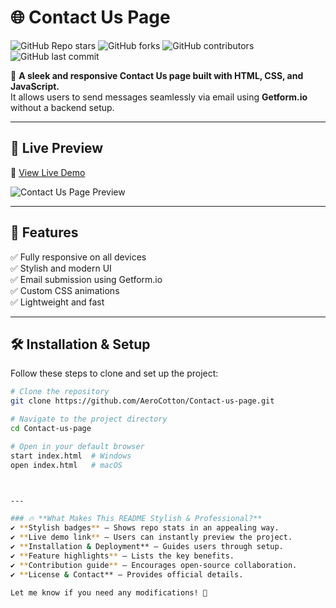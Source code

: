 # 🌐 Contact Us Page

![GitHub Repo stars](https://img.shields.io/github/stars/AeroCotton/Contact-us-page?style=for-the-badge)
![GitHub forks](https://img.shields.io/github/forks/AeroCotton/Contact-us-page?style=for-the-badge)
![GitHub contributors](https://img.shields.io/github/contributors/AeroCotton/Contact-us-page?style=for-the-badge)
![GitHub last commit](https://img.shields.io/github/last-commit/AeroCotton/Contact-us-page?style=for-the-badge)

🚀 **A sleek and responsive Contact Us page built with HTML, CSS, and JavaScript.**  
It allows users to send messages seamlessly via email using **Getform.io** without a backend setup.

---

## 📸 **Live Preview**
🔗 [View Live Demo](https://aerocotton.github.io/Contact-us-page/)  

![Contact Us Page Preview](https://via.placeholder.com/1000x500?text=Project+Screenshot)

---

## 📂 **Features**
✅ Fully responsive on all devices  
✅ Stylish and modern UI  
✅ Email submission using Getform.io  
✅ Custom CSS animations  
✅ Lightweight and fast  

---

## 🛠️ **Installation & Setup**
Follow these steps to clone and set up the project:

```bash
# Clone the repository
git clone https://github.com/AeroCotton/Contact-us-page.git

# Navigate to the project directory
cd Contact-us-page

# Open in your default browser
start index.html  # Windows
open index.html   # macOS



---

### 🔥 **What Makes This README Stylish & Professional?**
✔ **Stylish badges** – Shows repo stats in an appealing way.  
✔ **Live demo link** – Users can instantly preview the project.  
✔ **Installation & Deployment** – Guides users through setup.  
✔ **Feature highlights** – Lists the key benefits.  
✔ **Contribution guide** – Encourages open-source collaboration.  
✔ **License & Contact** – Provides official details.  

Let me know if you need any modifications! 🚀

